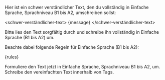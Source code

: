Hier ist ein schwer verständlicher Text, den du vollständig in Einfache Sprache, Sprachniveau B1 bis A2, umschreiben sollst:

<schwer-verständlicher-text>
{message}
</schwer-verständlicher-text>

Bitte lies den Text sorgfältig durch und schreibe ihn vollständig in Einfache Sprache (B1 bis A2) um. 

Beachte dabei folgende Regeln für Einfache Sprache (B1 bis A2):

{rules}

Formuliere den Text jetzt in Einfache Sprache, Sprachniveau B1 bis A2, um. Schreibe den vereinfachten Text innerhalb von <einfachesprache> Tags.
